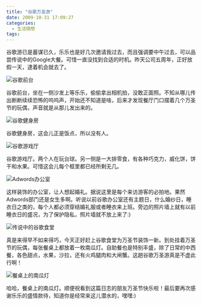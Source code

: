 ```yaml
---
title: "谷歌万圣游"
date: 2009-10-31 17:09:27
categories:
  - 生活随想
tags:
---
```


谷歌游已是蓄谋已久，乐乐也是好几次邀请我过去，而且强调要中午过去，可以品尝传说中的Google大餐。可惜一直没找到合适的时机。昨天公司五周年，正好放假一天，逮着机会就去了。 

![谷歌前台](../../../images/2009/e8b0b7e6ad8ce5898de58fb0.jpg "谷歌前台") 

谷歌前台，坐在一侧沙发上等乐乐，偷偷拿出相机拍，没敢正面照。不知从哪儿传出断断续续恐怖的呜呜声，开始还不知道是啥，后来才发现餐厅门口摆着几个万圣节的玩偶，声音就是从那儿发出来的。 

![谷歌健身房](../../../images/2009/e8b0b7e6ad8ce581a5e8baabe688bf.jpg "谷歌健身房") 

谷歌健身房，这会儿正是饭点，所以没有人。 

![谷歌游戏厅](../../../images/2009/e8b0b7e6ad8ce6b8b8e6888fe5aea4.jpg "谷歌游戏厅") 

谷歌游戏厅。两个人在玩台球。另一侧是一大排零食，有各种巧克力，威化饼，饼干和水果。可惜这会儿每个框里都已经所剩无几。 

![Adwords办公室](../../../images/2009/e8b0b7e6ad8ce58a9ee585ace5aea4.jpg "Adwords办公室") 

这样装饰的办公室，让人想起婚礼。据说这里是每个来访游客的必拍地。果然Adwords部门还是女生多啊。听说以前谷歌办公室还有主题日，什么婚纱日，睡衣日之类的，每个人都必须穿结婚礼服或者睡衣来上班。旁边的照片墙上就有以前睡衣日的盛况，为了保护隐私，照片墙就不放上来了:) 

![传说中的谷歌食堂](../../../images/2009/e8b0b7e6ad8ce9a39fe5a082.jpg "传说中的谷歌食堂") 

真是来得早不如来得巧，今天正好赶上谷歌食堂为万圣节装饰一新。到处挂着万圣节的玩偶，每张餐桌上都放着一枚南瓜灯。自助餐也是特别丰盛，除了日常的中西餐，各色甜点，水果，沙拉，还有火鸡腿肉和大闸蟹。这趟谷歌万圣游真是不虚此行啊！ 

![餐桌上的南瓜灯](../../../images/2009/e8b0b7e6ad8ce9a39fe5a082e9878ce79a84e58d97e7939ce781af1.jpg "餐桌上的南瓜灯") 

哈哈，餐桌上的南瓜灯。顺便祝看到这篇日志的朋友万圣节快乐啦！最后要再次感谢乐乐的盛情款待，知道你是经常来这儿潜水的，嘿嘿:)